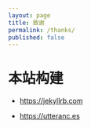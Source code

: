 ```yaml
---
layout: page
title: 致谢
permalink: /thanks/
published: false
---
```


<link rel="stylesheet" href="/assets/css/style.css">


# 本站构建

- <https://jekyllrb.com>

- <https://utteranc.es>
